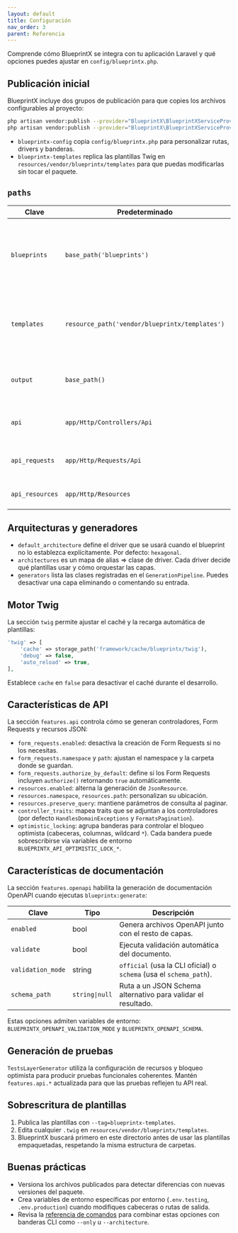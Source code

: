 ```yaml
---
layout: default
title: Configuración
nav_order: 3
parent: Referencia
---
```


Comprende cómo BlueprintX se integra con tu aplicación Laravel y qué opciones puedes ajustar en `config/blueprintx.php`.

## Publicación inicial

BlueprintX incluye dos grupos de publicación para que copies los archivos configurables al proyecto:

```bash
php artisan vendor:publish --provider="BlueprintX\BlueprintXServiceProvider" --tag=blueprintx-config
php artisan vendor:publish --provider="BlueprintX\BlueprintXServiceProvider" --tag=blueprintx-templates
```

- `blueprintx-config` copia `config/blueprintx.php` para personalizar rutas, drivers y banderas.
- `blueprintx-templates` replica las plantillas Twig en `resources/vendor/blueprintx/templates` para que puedas modificarlas sin tocar el paquete.

## `paths`

| Clave | Predeterminado | Descripción |
|-------|----------------|-------------|
| `blueprints` | `base_path('blueprints')` | Directorio raíz donde se buscarán los YAML. Debe existir antes de ejecutar los comandos. |
| `templates` | `resource_path('vendor/blueprintx/templates')` | Ruta opcional con plantillas sobrescritas. Si no existe, se usan las provistas por el paquete. |
| `output` | `base_path()` | Directorio base donde se escribirán los archivos generados. |
| `api` | `app/Http/Controllers/Api` | Carpeta relativa para controladores HTTP. |
| `api_requests` | `app/Http/Requests/Api` | Carpeta relativa para Form Requests. |
| `api_resources` | `app/Http/Resources` | Carpeta relativa para `JsonResource`. |

## Arquitecturas y generadores

- `default_architecture` define el driver que se usará cuando el blueprint no lo establezca explícitamente. Por defecto: `hexagonal`.
- `architectures` es un mapa de alias ⇒ clase de driver. Cada driver decide qué plantillas usar y cómo orquestar las capas.
- `generators` lista las clases registradas en el `GenerationPipeline`. Puedes desactivar una capa eliminando o comentando su entrada.

## Motor Twig

La sección `twig` permite ajustar el caché y la recarga automática de plantillas:

```php
'twig' => [
    'cache' => storage_path('framework/cache/blueprintx/twig'),
    'debug' => false,
    'auto_reload' => true,
],
```

Establece `cache` en `false` para desactivar el caché durante el desarrollo.

## Características de API

La sección `features.api` controla cómo se generan controladores, Form Requests y recursos JSON:

- `form_requests.enabled`: desactiva la creación de Form Requests si no los necesitas.
- `form_requests.namespace` y `path`: ajustan el namespace y la carpeta donde se guardan.
- `form_requests.authorize_by_default`: define si los Form Requests incluyen `authorize()` retornando `true` automáticamente.
- `resources.enabled`: alterna la generación de `JsonResource`.
- `resources.namespace`, `resources.path`: personalizan su ubicación.
- `resources.preserve_query`: mantiene parámetros de consulta al paginar.
- `controller_traits`: mapea traits que se adjuntan a los controladores (por defecto `HandlesDomainExceptions` y `FormatsPagination`).
- `optimistic_locking`: agrupa banderas para controlar el bloqueo optimista (cabeceras, columnas, wildcard `*`). Cada bandera puede sobrescribirse vía variables de entorno `BLUEPRINTX_API_OPTIMISTIC_LOCK_*`.

## Características de documentación

La sección `features.openapi` habilita la generación de documentación OpenAPI cuando ejecutas `blueprintx:generate`:

| Clave | Tipo | Descripción |
|-------|------|-------------|
| `enabled` | bool | Genera archivos OpenAPI junto con el resto de capas. |
| `validate` | bool | Ejecuta validación automática del documento. |
| `validation_mode` | string | `official` (usa la CLI oficial) o `schema` (usa el `schema_path`). |
| `schema_path` | `string\|null` | Ruta a un JSON Schema alternativo para validar el resultado. |

Estas opciones admiten variables de entorno: `BLUEPRINTX_OPENAPI_VALIDATION_MODE` y `BLUEPRINTX_OPENAPI_SCHEMA`.

## Generación de pruebas

`TestsLayerGenerator` utiliza la configuración de recursos y bloqueo optimista para producir pruebas funcionales coherentes. Mantén `features.api.*` actualizada para que las pruebas reflejen tu API real.

## Sobrescritura de plantillas

1. Publica las plantillas con `--tag=blueprintx-templates`.
2. Edita cualquier `.twig` en `resources/vendor/blueprintx/templates`.
3. BlueprintX buscará primero en este directorio antes de usar las plantillas empaquetadas, respetando la misma estructura de carpetas.

## Buenas prácticas

- Versiona los archivos publicados para detectar diferencias con nuevas versiones del paquete.
- Crea variables de entorno específicas por entorno (`.env.testing`, `.env.production`) cuando modifiques cabeceras o rutas de salida.
- Revisa la [referencia de comandos](cli.html) para combinar estas opciones con banderas CLI como `--only` u `--architecture`.

